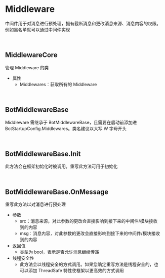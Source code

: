 # Middleware

中间件用于对消息进行预处理，拥有截断消息和更改消息来源、消息内容的权限。例如黑名单就可以通过中间件实现

<br>

## MiddlewareCore
管理 Middleware 的类
- 属性
    - Middlewares：获取所有的 Middleware

<br>

## BotMiddlewareBase
Middleware 需继承于 BotMiddlewareBase，且需要在启动前添加进 BotStartupConfig.Middlewares。类名建议以大写 W 字母开头

<br>

## BotMiddlewareBase.Init
此方法会在框架初始化时被调用，重写此方法可用于初始化

<br>

## BotMiddlewareBase.OnMessage
重写此方法以对消息进行预处理
- 参数
    - src：消息来源，对此参数的更改会直接影响到接下来的中间件/模块接收到的内容
    - msg：消息内容，对此参数的更改会直接影响到接下来的中间件/模块接收到的内容
- 返回值
    - 类型为 bool，表示是否允许消息继续传递
- 线程安全性
    - 此方法会以线程安全的方式调用。如果您确定重写方法是线程安全的，也可以添加 ThreadSafe 特性使框架以更高效的方式调用
